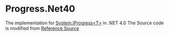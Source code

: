 # Progress.Net40

The implementation for [System.IProgress&lt;T>](https://docs.microsoft.com/zh-cn/dotnet/api/system.iprogress-1?view=netframework-4.7.2) in .NET 4.0
The Source code is modified from [Reference Source](https://referencesource.microsoft.com/#mscorlib/system/iprogress.cs)